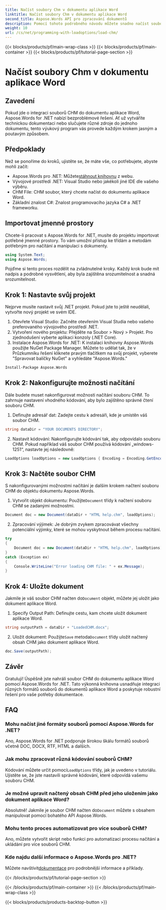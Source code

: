 ```yaml
---
title: Načíst soubory Chm v dokumentu aplikace Word
linktitle: Načíst soubory Chm v dokumentu aplikace Word
second_title: Aspose.Words API pro zpracování dokumentů
description: Pomocí tohoto podrobného návodu můžete snadno načíst soubory CHM do dokumentů aplikace Word pomocí Aspose.Words for .NET. Ideální pro konsolidaci vaší technické dokumentace.
weight: 10
url: /cs/net/programming-with-loadoptions/load-chm/
---
```


{{< blocks/products/pf/main-wrap-class >}}
{{< blocks/products/pf/main-container >}}
{{< blocks/products/pf/tutorial-page-section >}}

# Načíst soubory Chm v dokumentu aplikace Word

## Zavedení

Pokud jde o integraci souborů CHM do dokumentu aplikace Word, Aspose.Words for .NET nabízí bezproblémové řešení. Ať už vytváříte technickou dokumentaci nebo slučujete různé zdroje do jednoho dokumentu, tento výukový program vás provede každým krokem jasným a poutavým způsobem.

## Předpoklady

Než se ponoříme do kroků, ujistěte se, že máte vše, co potřebujete, abyste mohli začít:
-  Aspose.Words pro .NET: Můžete[stáhnout knihovnu](https://releases.aspose.com/words/net/) z webu.
- Vývojové prostředí .NET: Visual Studio nebo jakékoli jiné IDE dle vašeho výběru.
- CHM File: CHM soubor, který chcete načíst do dokumentu aplikace Word.
- Základní znalost C#: Znalost programovacího jazyka C# a .NET frameworku.

## Importovat jmenné prostory

Chcete-li pracovat s Aspose.Words for .NET, musíte do projektu importovat potřebné jmenné prostory. To vám umožní přístup ke třídám a metodám potřebným pro načítání a manipulaci s dokumenty.

```csharp
using System.Text;
using Aspose.Words;
```

Pojďme si tento proces rozdělit na zvládnutelné kroky. Každý krok bude mít nadpis a podrobné vysvětlení, aby byla zajištěna srozumitelnost a snadná srozumitelnost.

## Krok 1: Nastavte svůj projekt

Nejprve musíte nastavit svůj .NET projekt. Pokud jste to ještě neudělali, vytvořte nový projekt ve svém IDE.

1. Otevřete Visual Studio: Začněte otevřením Visual Studia nebo vašeho preferovaného vývojového prostředí .NET.
2. Vytvoření nového projektu: Přejděte na Soubor > Nový > Projekt. Pro zjednodušení vyberte aplikaci konzoly (.NET Core).
3. Instalace Aspose.Words for .NET: K instalaci knihovny Aspose.Words použijte NuGet Package Manager. Můžete to udělat tak, že v Průzkumníku řešení kliknete pravým tlačítkem na svůj projekt, vyberete "Spravovat balíčky NuGet" a vyhledáte "Aspose.Words."

```bash
Install-Package Aspose.Words
```

## Krok 2: Nakonfigurujte možnosti načítání

Dále budete muset nakonfigurovat možnosti načítání souboru CHM. To zahrnuje nastavení vhodného kódování, aby bylo zajištěno správné čtení souboru CHM.

1. Definujte adresář dat: Zadejte cestu k adresáři, kde je umístěn váš soubor CHM.

```csharp
string dataDir = "YOUR DOCUMENTS DIRECTORY";
```

2. Nastavit kódování: Nakonfigurujte kódování tak, aby odpovídalo souboru CHM. Pokud například váš soubor CHM používá kódování „windows-1251“, nastavte jej následovně:

```csharp
LoadOptions loadOptions = new LoadOptions { Encoding = Encoding.GetEncoding("windows-1251") };
```

## Krok 3: Načtěte soubor CHM

S nakonfigurovanými možnostmi načítání je dalším krokem načtení souboru CHM do objektu dokumentu Aspose.Words.

1.  Vytvořit objekt dokumentu: Použijte`Document` třídy k načtení souboru CHM se zadanými možnostmi.

```csharp
Document doc = new Document(dataDir + "HTML help.chm", loadOptions);
```

2. Zpracování výjimek: Je dobrým zvykem zpracovávat všechny potenciální výjimky, které se mohou vyskytnout během procesu načítání.

```csharp
try
{
    Document doc = new Document(dataDir + "HTML help.chm", loadOptions);
}
catch (Exception ex)
{
    Console.WriteLine("Error loading CHM file: " + ex.Message);
}
```

## Krok 4: Uložte dokument

 Jakmile je váš soubor CHM načten do`Document` objekt, můžete jej uložit jako dokument aplikace Word.

1. Specify Output Path: Definujte cestu, kam chcete uložit dokument aplikace Word.

```csharp
string outputPath = dataDir + "LoadedCHM.docx";
```

2.  Uložit dokument: Použijte`Save` metoda`Document` třídy uložit načtený obsah CHM jako dokument aplikace Word.

```csharp
doc.Save(outputPath);
```

## Závěr

Gratuluji! Úspěšně jste nahráli soubor CHM do dokumentu aplikace Word pomocí Aspose.Words for .NET. Tato výkonná knihovna usnadňuje integraci různých formátů souborů do dokumentů aplikace Word a poskytuje robustní řešení pro vaše potřeby dokumentace.

## FAQ

### Mohu načíst jiné formáty souborů pomocí Aspose.Words for .NET?

Ano, Aspose.Words for .NET podporuje širokou škálu formátů souborů včetně DOC, DOCX, RTF, HTML a dalších.

### Jak mohu zpracovat různá kódování souborů CHM?

 Kódování můžete určit pomocí`LoadOptions` třídy, jak je uvedeno v tutoriálu. Ujistěte se, že jste nastavili správné kódování, které odpovídá vašemu souboru CHM.

### Je možné upravit načtený obsah CHM před jeho uložením jako dokument aplikace Word?

 Absolutně! Jakmile je soubor CHM načten do`Document` můžete s obsahem manipulovat pomocí bohatého API Aspose.Words.

### Mohu tento proces automatizovat pro více souborů CHM?

Ano, můžete vytvořit skript nebo funkci pro automatizaci procesu načítání a ukládání pro více souborů CHM.

### Kde najdu další informace o Aspose.Words pro .NET?

 Můžete navštívit[dokumentace](https://reference.aspose.com/words/net/) pro podrobnější informace a příklady.

{{< /blocks/products/pf/tutorial-page-section >}}

{{< /blocks/products/pf/main-container >}}
{{< /blocks/products/pf/main-wrap-class >}}

{{< blocks/products/products-backtop-button >}}
